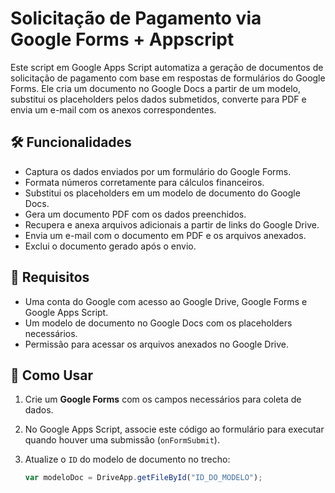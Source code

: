 # Solicitação de Pagamento via Google Forms + Appscript

Este script em Google Apps Script automatiza a geração de documentos de solicitação de pagamento com base em respostas de formulários do Google Forms. Ele cria um documento no Google Docs a partir de um modelo, substitui os placeholders pelos dados submetidos, converte para PDF e envia um e-mail com os anexos correspondentes.

## 🛠 Funcionalidades

- Captura os dados enviados por um formulário do Google Forms.
- Formata números corretamente para cálculos financeiros.
- Substitui os placeholders em um modelo de documento do Google Docs.
- Gera um documento PDF com os dados preenchidos.
- Recupera e anexa arquivos adicionais a partir de links do Google Drive.
- Envia um e-mail com o documento em PDF e os arquivos anexados.
- Exclui o documento gerado após o envio.

## 📌 Requisitos

- Uma conta do Google com acesso ao Google Drive, Google Forms e Google Apps Script.
- Um modelo de documento no Google Docs com os placeholders necessários.
- Permissão para acessar os arquivos anexados no Google Drive.

## 🔧 Como Usar

1. Crie um **Google Forms** com os campos necessários para coleta de dados.
2. No Google Apps Script, associe este código ao formulário para executar quando houver uma submissão (`onFormSubmit`).
3. Atualize o `ID` do modelo de documento no trecho:

   ```javascript
   var modeloDoc = DriveApp.getFileById("ID_DO_MODELO");

